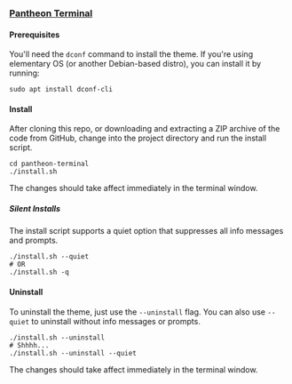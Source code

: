 ### [Pantheon Terminal](https://elementary.io)

#### Prerequisites

You'll need the `dconf` command to install the theme. If you're using elementary OS (or another Debian-based distro), you can install it by running:

    sudo apt install dconf-cli

#### Install

After cloning this repo, or downloading and extracting a ZIP archive of the code from GitHub, change into the project directory and run the install script.

    cd pantheon-terminal
    ./install.sh

The changes should take affect immediately in the terminal window.

##### Silent Installs

The install script supports a quiet option that suppresses all info messages and prompts.

    ./install.sh --quiet
    # OR
    ./install.sh -q

#### Uninstall

To uninstall the theme, just use the `--uninstall` flag. You can also use `--quiet` to uninstall without info messages or prompts.

    ./install.sh --uninstall
    # Shhhh...
    ./install.sh --uninstall --quiet

The changes should take affect immediately in the terminal window.
